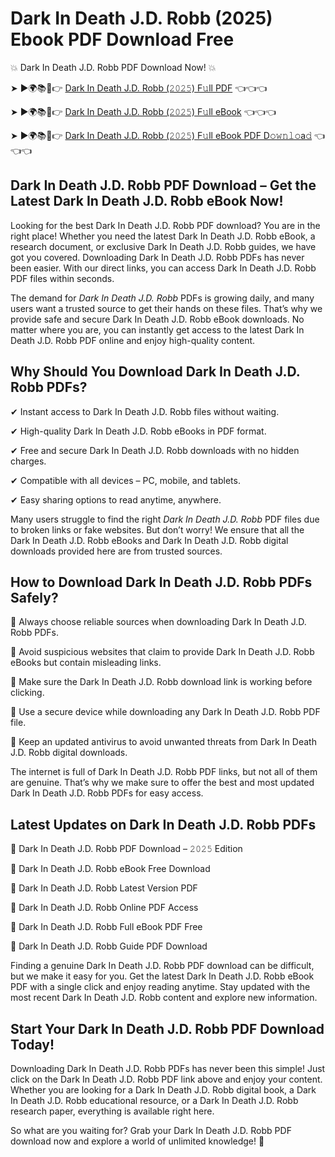 # Dark In Death J.D. Robb (2025) Ebook PDF Download Free

💥 Dark In Death J.D. Robb PDF Download Now! 💥

➤ ►🌍📚📱👉 [Dark In Death J.D. Robb (𝟸𝟶𝟸𝟻) F𝚞ll PDF](https://getpdf.xyz/dark-in-death-j.d.-robb) 👈👈👈


➤ ►🌍📚📱👉 [Dark In Death J.D. Robb (𝟸𝟶𝟸𝟻) F𝚞ll eBook](https://getpdf.xyz/dark-in-death-j.d.-robb) 👈👈👈


➤ ►🌍📚📱👉 [Dark In Death J.D. Robb (𝟸𝟶𝟸𝟻) F𝚞ll eBook PDF D𝚘𝚠𝚗𝚕𝚘a𝚍](https://getpdf.xyz/dark-in-death-j.d.-robb) 👈👈👈


## Dark In Death J.D. Robb PDF Download – Get the Latest Dark In Death J.D. Robb eBook Now!

Looking for the best Dark In Death J.D. Robb PDF download? You are in the right place! Whether you need the latest Dark In Death J.D. Robb eBook, a research document, or exclusive Dark In Death J.D. Robb guides, we have got you covered. Downloading Dark In Death J.D. Robb PDFs has never been easier. With our direct links, you can access Dark In Death J.D. Robb PDF files within seconds.

The demand for *Dark In Death J.D. Robb* PDFs is growing daily, and many users want a trusted source to get their hands on these files. That’s why we provide safe and secure Dark In Death J.D. Robb eBook downloads. No matter where you are, you can instantly get access to the latest Dark In Death J.D. Robb PDF online and enjoy high-quality content.

## Why Should You Download Dark In Death J.D. Robb PDFs?

✔ Instant access to Dark In Death J.D. Robb files without waiting.

✔ High-quality Dark In Death J.D. Robb eBooks in PDF format.

✔ Free and secure Dark In Death J.D. Robb downloads with no hidden charges.

✔ Compatible with all devices – PC, mobile, and tablets.

✔ Easy sharing options to read anytime, anywhere.

Many users struggle to find the right *Dark In Death J.D. Robb* PDF files due to broken links or fake websites. But don’t worry! We ensure that all the Dark In Death J.D. Robb eBooks and Dark In Death J.D. Robb digital downloads provided here are from trusted sources.

## How to Download Dark In Death J.D. Robb PDFs Safely?

📌 Always choose reliable sources when downloading Dark In Death J.D. Robb PDFs.

📌 Avoid suspicious websites that claim to provide Dark In Death J.D. Robb eBooks but contain misleading links.

📌 Make sure the Dark In Death J.D. Robb download link is working before clicking.

📌 Use a secure device while downloading any Dark In Death J.D. Robb PDF file.

📌 Keep an updated antivirus to avoid unwanted threats from Dark In Death J.D. Robb digital downloads.

The internet is full of Dark In Death J.D. Robb PDF links, but not all of them are genuine. That’s why we make sure to offer the best and most updated Dark In Death J.D. Robb PDFs for easy access.

## Latest Updates on Dark In Death J.D. Robb PDFs

🔹 Dark In Death J.D. Robb PDF Download – 𝟸𝟶𝟸𝟻 Edition

🔹 Dark In Death J.D. Robb eBook Free Download

🔹 Dark In Death J.D. Robb Latest Version PDF

🔹 Dark In Death J.D. Robb Online PDF Access

🔹 Dark In Death J.D. Robb Full eBook PDF Free

🔹 Dark In Death J.D. Robb Guide PDF Download

Finding a genuine Dark In Death J.D. Robb PDF download can be difficult, but we make it easy for you. Get the latest Dark In Death J.D. Robb eBook PDF with a single click and enjoy reading anytime. Stay updated with the most recent Dark In Death J.D. Robb content and explore new information.

## Start Your Dark In Death J.D. Robb PDF Download Today!

Downloading Dark In Death J.D. Robb PDFs has never been this simple! Just click on the Dark In Death J.D. Robb PDF link above and enjoy your content. Whether you are looking for a Dark In Death J.D. Robb digital book, a Dark In Death J.D. Robb educational resource, or a Dark In Death J.D. Robb research paper, everything is available right here.

So what are you waiting for? Grab your Dark In Death J.D. Robb PDF download now and explore a world of unlimited knowledge! 🚀